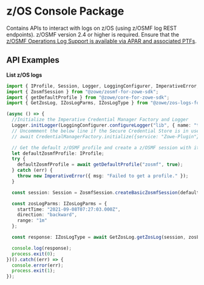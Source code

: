 # z/OS Console Package

Contains APIs to interact with logs on z/OS (using z/OSMF log REST endpoints).
z/OSMF version 2.4 or higher is required. Ensure that the [z/OSMF Operations Log Support is available via APAR and associated PTFs](https://www.ibm.com/support/pages/apar/PH35930).
## API Examples

**List z/OS logs**

```typescript
import { IProfile, Session, Logger, LoggingConfigurer, ImperativeError, CredentialManagerFactory } from "@zowe/imperative";
import { ZosmfSession } from "@zowe/zosmf-for-zowe-sdk";
import { getDefaultProfile } from "@zowe/core-for-zowe-sdk";
import { GetZosLog, IZosLogParms, IZosLogType } from "@zowe/zos-logs-for-zowe-sdk";

(async () => {
  //Initialize the Imperative Credential Manager Factory and Logger
  Logger.initLogger(LoggingConfigurer.configureLogger("lib", { name: "test" }));
  // Uncommment the below line if the Secure Credential Store is in use
  // await CredentialManagerFactory.initialize({service: "Zowe-Plugin"});

  // Get the default z/OSMF profile and create a z/OSMF session with it
  let defaultZosmfProfile: IProfile;
  try {
    defaultZosmfProfile = await getDefaultProfile("zosmf", true);
  } catch (err) {
    throw new ImperativeError({ msg: "Failed to get a profile." });
  }

  const session: Session = ZosmfSession.createBasicZosmfSession(defaultZosmfProfile);

  const zosLogParms: IZosLogParms = {
    startTime: "2021-09-08T07:27:03.000Z",
    direction: "backward",
    range: "1m"
  };

  const response: IZosLogType = await GetZosLog.getZosLog(session, zosLogParms);

  console.log(response);
  process.exit(0);
})().catch((err) => {
  console.error(err);
  process.exit(1);
});
```
